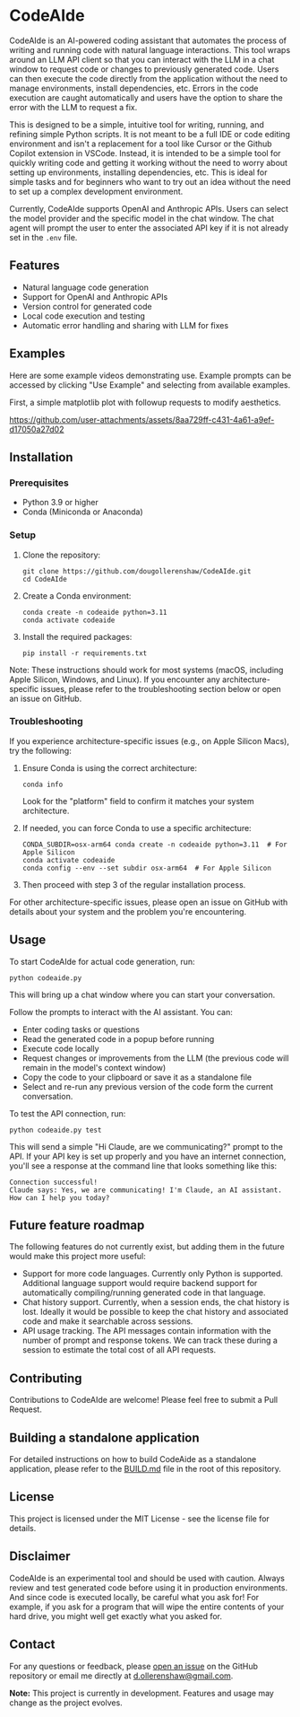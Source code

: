 # CodeAIde

CodeAIde is an AI-powered coding assistant that automates the process of writing and running code with natural language interactions. This tool wraps around an LLM API client so that you can interact with the LLM in a chat window to request code or changes to previously generated code. Users can then execute the code directly from the application without the need to manage environments, install dependencies, etc. Errors in the code execution are caught automatically and users have the option to share the error with the LLM to request a fix.

This is designed to be a simple, intuitive tool for writing, running, and refining simple Python scripts. It is not meant to be a full IDE or code editing environment and isn't a replacement for a tool like Cursor or the Github Copilot extension in VSCode. Instead, it is intended to be a simple tool for quickly writing code and getting it working without the need to worry about setting up environments, installing dependencies, etc. This is ideal for simple tasks and for beginners who want to try out an idea without the need to set up a complex development environment.

Currently, CodeAIde supports OpenAI and Anthropic APIs. Users can select the model provider and the specific model in the chat window. The chat agent will prompt the user to enter the associated API key if it is not already set in the `.env` file.

## Features

- Natural language code generation
- Support for OpenAI and Anthropic APIs
- Version control for generated code
- Local code execution and testing
- Automatic error handling and sharing with LLM for fixes

## Examples

Here are some example videos demonstrating use. Example prompts can be accessed by clicking "Use Example" and selecting from available examples.

First, a simple matplotlib plot with followup requests to modify aesthetics.

https://github.com/user-attachments/assets/8aa729ff-c431-4a61-a9ef-d17050a27d02

## Installation

### Prerequisites

- Python 3.9 or higher
- Conda (Miniconda or Anaconda)

### Setup

1. Clone the repository:
   ```
   git clone https://github.com/dougollerenshaw/CodeAIde.git
   cd CodeAIde
   ```

2. Create a Conda environment:
   ```
   conda create -n codeaide python=3.11
   conda activate codeaide
   ```

3. Install the required packages:
   ```
   pip install -r requirements.txt
   ```

Note: These instructions should work for most systems (macOS, including Apple Silicon, Windows, and Linux). If you encounter any architecture-specific issues, please refer to the troubleshooting section below or open an issue on GitHub.

### Troubleshooting

If you experience architecture-specific issues (e.g., on Apple Silicon Macs), try the following:

1. Ensure Conda is using the correct architecture:
   ```
   conda info
   ```
   Look for the "platform" field to confirm it matches your system architecture.

2. If needed, you can force Conda to use a specific architecture:
   ```
   CONDA_SUBDIR=osx-arm64 conda create -n codeaide python=3.11  # For Apple Silicon
   conda activate codeaide
   conda config --env --set subdir osx-arm64  # For Apple Silicon
   ```

3. Then proceed with step 3 of the regular installation process.

For other architecture-specific issues, please open an issue on GitHub with details about your system and the problem you're encountering.

## Usage

To start CodeAIde for actual code generation, run:

```
python codeaide.py
```
This will bring up a chat window where you can start your conversation.

Follow the prompts to interact with the AI assistant. You can:
- Enter coding tasks or questions
- Read the generated code in a popup before running
- Execute code locally
- Request changes or improvements from the LLM (the previous code will remain in the model's context window)
- Copy the code to your clipboard or save it as a standalone file
- Select and re-run any previous version of the code form the current conversation.


To test the API connection, run:

```
python codeaide.py test
```
This will send a simple "Hi Claude, are we communicating?" prompt to the API. If your API key is set up properly and you have an internet connection, you'll see a response at the command line that looks something like this:
```
Connection successful!
Claude says: Yes, we are communicating! I'm Claude, an AI assistant. How can I help you today?
```

## Future feature roadmap

The following features do not currently exist, but adding them in the future would make this project more useful:

* Support for more code languages. Currently only Python is supported. Additional language support would require backend support for automatically compiling/running generated code in that language.
* Chat history support. Currently, when a session ends, the chat history is lost. Ideally it would be possible to keep the chat history and associated code and make it searchable across sessions.
* API usage tracking. The API messages contain information with the number of prompt and response tokens. We can track these during a session to estimate the total cost of all API requests.

## Contributing

Contributions to CodeAIde are welcome! Please feel free to submit a Pull Request.

## Building a standalone application

For detailed instructions on how to build CodeAide as a standalone application, please refer to the [BUILD.md](BUILD.md) file in the root of this repository.

## License

This project is licensed under the MIT License - see the license file for details.

## Disclaimer

CodeAIde is an experimental tool and should be used with caution. Always review and test generated code before using it in production environments. And since code is executed locally, be careful what you ask for! For example, if you ask for a program that will wipe the entire contents of your hard drive, you might well get exactly what you asked for.

## Contact

For any questions or feedback, please [open an issue](https://github.com/dougollerenshaw/CodeAIde/issues) on the GitHub repository or email me directly at [d.ollerenshaw@gmail.com](mailto:d.ollerenshaw@gmail.com).


**Note:** This project is currently in development. Features and usage may change as the project evolves.
